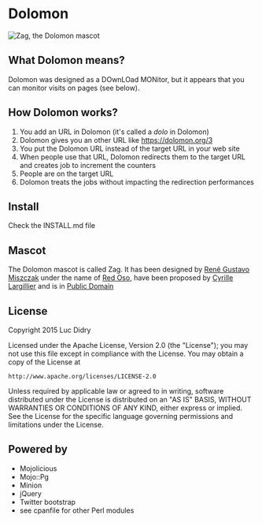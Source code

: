 # Dolomon

![Zag, the Dolomon mascot](https://git.framasoft.org/luc/dolomon/raw/master/public/img/zag.png)

## What Dolomon means?

Dolomon was designed as a DOwnLOad MONitor, but it appears that you can monitor visits on pages (see below).

## How Dolomon works?

1. You add an URL in Dolomon (it's called a *dolo* in Dolomon)
2. Dolomon gives you an other URL like https://dolomon.org/3
3. You put the Dolomon URL instead of the target URL in your web site
4. When people use that URL, Dolomon redirects them to the target URL and creates job to increment the counters
5. People are on the target URL
6. Dolomon treats the jobs without impacting the redirection performances

## Install

Check the INSTALL.md file

## Mascot

The Dolomon mascot is called Zag. It has been designed by [Renê Gustavo Miszczak](https://openclipart.org/user-detail/rMiszczak) under the name of [Red Oso](https://openclipart.org/detail/204548/Red%20Oso), have been proposed by [Cyrille Largillier](http://cyrille.largillier.org/) and is in [Public Domain](https://openclipart.org/share)

## License

Copyright 2015 Luc Didry

Licensed under the Apache License, Version 2.0 (the "License");
you may not use this file except in compliance with the License.
You may obtain a copy of the License at

    http://www.apache.org/licenses/LICENSE-2.0

Unless required by applicable law or agreed to in writing, software
distributed under the License is distributed on an "AS IS" BASIS,
WITHOUT WARRANTIES OR CONDITIONS OF ANY KIND, either express or implied.
See the License for the specific language governing permissions and
limitations under the License.

## Powered by

* Mojolicious
* Mojo::Pg
* Minion
* jQuery
* Twitter bootstrap
* see cpanfile for other Perl modules
